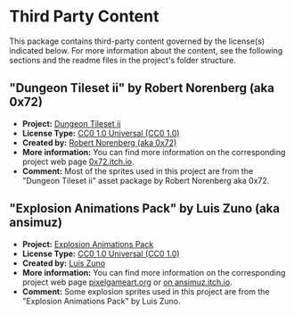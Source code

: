 # Third Party Content

This package contains third-party content governed by the license(s) indicated below. For more information about the content, see the following sections and the readme files in the project's folder structure.

## "Dungeon Tileset ii" by Robert Norenberg (aka 0x72)

- __Project:__ [Dungeon Tileset ii](https://0x72.itch.io/dungeontileset-ii)
- __License Type:__ [CC0 1.0 Universal (CC0 1.0)](https://creativecommons.org/publicdomain/zero/1.0/)
- __Created by:__ [Robert Norenberg (aka 0x72)](http://0x72.pl/)
- __More information:__ You can find more information on the corresponding project web page [0x72.itch.io](https://0x72.itch.io/dungeontileset-ii).
- __Comment:__ Most of the sprites used in this project are from the "Dungeon Tileset ii" asset package by Robert Norenberg aka 0x72.

## "Explosion Animations Pack" by Luis Zuno (aka ansimuz)

- __Project:__ [Explosion Animations Pack](http://pixelgameart.org/web/portfolio/explosion-animations-pack/)
- __License Type:__ [CC0 1.0 Universal (CC0 1.0)](https://creativecommons.org/publicdomain/zero/1.0/)
- __Created by:__ [Luis Zuno](http://pixelgameart.org)
- __More information:__ You can find more information on the corresponding project web page [pixelgameart.org](http://pixelgameart.org/web/portfolio/explosion-animations-pack/) or [on ansimuz.itch.io](https://ansimuz.itch.io/explosion-animations-pack).
- __Comment:__ Some explosion sprites used in this project are from the "Explosion Animations Pack" by Luis Zuno.
